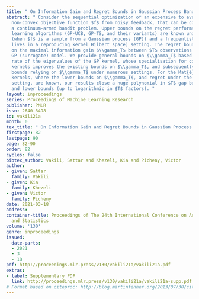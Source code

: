 ```yaml
---
title: " On Information Gain and Regret Bounds in Gaussian Process Bandits "
abstract: " Consider the sequential optimization of an expensive to evaluate and possibly
  non-convex objective function $f$ from noisy feedback, that can be considered as
  a continuum-armed bandit problem. Upper bounds on the regret performance of several
  learning algorithms (GP-UCB, GP-TS, and their variants) are known under both a Bayesian
  (when $f$ is a sample from a Gaussian process (GP)) and a frequentist (when $f$
  lives in a reproducing kernel Hilbert space) setting. The regret bounds often rely
  on the maximal information gain $\\gamma_T$ between $T$ observations and the underlying
  GP (surrogate) model. We provide general bounds on $\\gamma_T$ based on the decay
  rate of the eigenvalues of the GP kernel, whose specialisation for commonly used
  kernels improves the existing bounds on $\\gamma_T$, and subsequently the regret
  bounds relying on $\\gamma_T$ under numerous settings. For the Mat{é}rn family of
  kernels, where the lower bounds on $\\gamma_T$, and regret under the frequentist
  setting, are known, our results close a huge polynomial in $T$ gap between the upper
  and lower bounds (up to logarithmic in $T$ factors). "
layout: inproceedings
series: Proceedings of Machine Learning Research
publisher: PMLR
issn: 2640-3498
id: vakili21a
month: 0
tex_title: " On Information Gain and Regret Bounds in Gaussian Process Bandits "
firstpage: 82
lastpage: 90
page: 82-90
order: 82
cycles: false
bibtex_author: Vakili, Sattar and Khezeli, Kia and Picheny, Victor
author:
- given: Sattar
  family: Vakili
- given: Kia
  family: Khezeli
- given: Victor
  family: Picheny
date: 2021-03-18
address: 
container-title: Proceedings of The 24th International Conference on Artificial Intelligence
  and Statistics
volume: '130'
genre: inproceedings
issued:
  date-parts:
  - 2021
  - 3
  - 18
pdf: http://proceedings.mlr.press/v130/vakili21a/vakili21a.pdf
extras:
- label: Supplementary PDF
  link: http://proceedings.mlr.press/v130/vakili21a/vakili21a-supp.pdf
# Format based on citeproc: http://blog.martinfenner.org/2013/07/30/citeproc-yaml-for-bibliographies/
---
```

